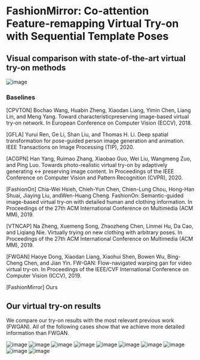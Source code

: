 # FashionMirror: Co-attention Feature-remapping Virtual Try-on with Sequential Template Poses

## Visual comparison with state-of-the-art virtual try-on methods

![image](https://github.com/FashionMirror/FashionMirror/blob/main/Try-on%20results/visual_comparison.gif)

### Baselines
[CPVTON] Bochao Wang, Huabin Zheng, Xiaodan Liang, Yimin Chen, Liang Lin, and Meng Yang. Toward characteristicpreserving image-based virtual try-on network. In European Conference on Computer Vision (ECCV), 2018.

[GFLA] Yurui Ren, Ge Li, Shan Liu, and Thomas H. Li. Deep spatial transformation for pose-guided person image generation and animation. IEEE Transactions on Image Processing (TIP), 2020.

[ACGPN] Han Yang, Ruimao Zhang, Xiaobao Guo, Wei Liu, Wangmeng Zuo, and Ping Luo. Towards photo-realistic virtual try-on by adaptively generating ↔ preserving image content. In Proceedings of the IEEE Conference on Computer Vision and Pattern Recognition (CVPR), 2020.

[FashionOn] Chia-Wei Hsieh, Chieh-Yun Chen, Chien-Lung Chou, Hong-Han Shuai, Jiaying Liu, andWen-Huang Cheng. FashionOn: Semantic-guided image-based virtual try-on with detailed human and clothing information. In Proceedings of the 27th ACM International Conference on Multimedia (ACM MM), 2019.

[VTNCAP] Na Zheng, Xuemeng Song, Zhaozheng Chen, Linmei Hu, Da Cao, and Liqiang Nie. Virtually trying on new clothing with arbitrary poses. In Proceedings of the 27th ACM International Conference on Multimedia (ACM MM), 2019.

[FWGAN] Haoye Dong, Xiaodan Liang, Xiaohui Shen, Bowen Wu, Bing-Cheng Chen, and Jian Yin. FW-GAN: Flow-navigated warping gan for video virtual try-on. In Proceedings of the IEEE/CVF International Conference on Computer Vision (ICCV), 2019.

[FashionMirror] Ours

## Our virtual try-on results

We compare our try-on results with the most relevant previous work (FWGAN). All of the following cases show that we achieve more detailed information than FWGAN.

![image](https://github.com/FashionMirror/FashionMirror/blob/main/Try-on%20results/11.gif)
![image](https://github.com/FashionMirror/FashionMirror/blob/main/Try-on%20results/12.gif)
![image](https://github.com/FashionMirror/FashionMirror/blob/main/Try-on%20results/13.gif)
![image](https://github.com/FashionMirror/FashionMirror/blob/main/Try-on%20results/14.gif)
![image](https://github.com/FashionMirror/FashionMirror/blob/main/Try-on%20results/15.gif)
![image](https://github.com/FashionMirror/FashionMirror/blob/main/Try-on%20results/16.gif)
![image](https://github.com/FashionMirror/FashionMirror/blob/main/Try-on%20results/17.gif)
![image](https://github.com/FashionMirror/FashionMirror/blob/main/Try-on%20results/18.gif)
![image](https://github.com/FashionMirror/FashionMirror/blob/main/Try-on%20results/19.gif)
![image](https://github.com/FashionMirror/FashionMirror/blob/main/Try-on%20results/20.gif)




